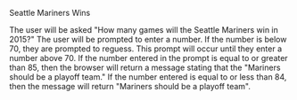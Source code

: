 Seattle Mariners Wins

The user will be asked "How many games will the Seattle Mariners win in 2015?"
The user will be prompted to enter a number.
If the number is below 70, they are prompted to reguess. This prompt will occur until they enter a number above 70.
If the number entered in the prompt is equal to or greater than 85, then the browser will return a message stating that the "Mariners should be a playoff team."
If the number entered is equal to or less than 84, then the message will return "Mariners should be a playoff team".

